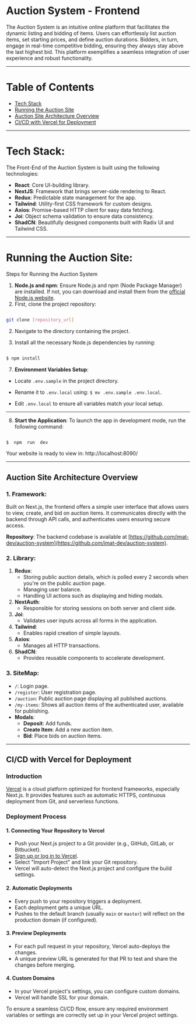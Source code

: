 
# Auction System - Frontend
The Auction System is an intuitive online platform that facilitates the dynamic listing and bidding of items. Users can effortlessly list auction items, set starting prices, and define auction durations. Bidders, in turn, engage in real-time competitive bidding, ensuring they always stay above the last highest bid. This platform exemplifies a seamless integration of user experience and robust functionality. 

---

# Table of Contents

- [Tech Stack](#tech-stack)
- [Running the Auction Site](#prerequisite-for-running-the-auction-system)
- [Auction Site Architecture Overview](#steps-for-running-the-auction-system)
- [CI/CD with Vercel for Deployment](#cicd-with-vercel-for-deployment)

---
# **Tech Stack**:

The Front-End of the Auction System is built using the following technologies:

-   **React**: Core UI-building library.
-   **NextJS**: Framework that brings server-side rendering to React.
-   **Redux**: Predictable state management for the app.
-   **Tailwind**: Utility-first CSS framework for custom designs.
-   **Axios**: Promise-based HTTP client for easy data fetching.
-   **Joi**: Object schema validation to ensure data consistency.
-   **ShadCN**: Beautifully designed components built with Radix UI and Tailwind CSS.

---


# **Running the Auction Site**:

  
Steps for Running the Auction System

1.  **Node.js and npm**: Ensure Node.js and npm (Node Package Manager) are installed. If not, you can download and install them from the [official Node.js website](https://nodejs.org/).
2. First, clone the project repository:

```bash

git clone [repository_url]

```

2. Navigate to the directory containing the project.

3. Install all the necessary Node.js dependencies by running:

```bash

$ npm install

```

7.  **Environment Variables Setup**:

- Locate `.env.sample` in the project directory.

- Rename it to `.env.local` using: `$ mv .env.sample .env.local`.

- Edit `.env.local` to ensure all variables match your local setup. 
---
8.  **Start the Application**: To launch the app in development mode, run the following command:

```bash

$  npm  run  dev

```
Your website is ready to view in: http://localhost:8090/

---

## Auction Site Architecture Overview  

### 1. **Framework**:

Built on Next.js, the frontend offers a simple user interface that allows users to view, create, and bid on auction items. It communicates directly with the backend through API calls, and authenticates users ensuring secure access.

**Repository**: The backend codebase is available at [https://github.com/imat-dev/auction-system](https://github.com/imat-dev/auction-system).

### 2. **Library**:

1.  **Redux**:
    -   Storing public auction details, which is polled every 2 seconds when you're on the public auction page.
    -   Managing user balance.
    -   Handling UI actions such as displaying and hiding modals.
2.  **NextAuth**:
    -   Responsible for storing sessions on both server and client side.
3.  **Joi**:
    -   Validates user inputs across all forms in the application.
4.  **Tailwind**:
    -   Enables rapid creation of simple layouts.
5.  **Axios**:
    -   Manages all HTTP transactions.
6.  **ShadCN**:
    -   Provides reusable components to accelerate development.
  
### 3. **SiteMap**:

-   `/`: Login page.
-   `/register`: User registration page.
-   `/auction`: Public auction page displaying all published auctions.
-   `/my-items`: Shows all auction items of the authenticated user, available for publishing.
-   **Modals**:
    -   **Deposit**: Add funds.
    -   **Create Item**: Add a new auction item.
    -   **Bid**: Place bids on auction items.

--- 


## CI/CD with Vercel for Deployment

### **Introduction**

[Vercel](https://vercel.com/) is a cloud platform optimized for frontend frameworks, especially Next.js. It provides features such as automatic HTTPS, continuous deployment from Git, and serverless functions.

### **Deployment Process**

#### 1. **Connecting Your Repository to Vercel**
- Push your Next.js project to a Git provider (e.g., GitHub, GitLab, or Bitbucket).
- [Sign up or log in to Vercel](https://vercel.com/).
- Select "Import Project" and link your Git repository.
- Vercel will auto-detect the Next.js project and configure the build settings.

#### 2. **Automatic Deployments**
- Every push to your repository triggers a deployment.
- Each deployment gets a unique URL.
- Pushes to the default branch (usually `main` or `master`) will reflect on the production domain (if configured).

#### 3. **Preview Deployments**
- For each pull request in your repository, Vercel auto-deploys the changes.
- A unique preview URL is generated for that PR to test and share the changes before merging.

#### 4. **Custom Domains**
- In your Vercel project's settings, you can configure custom domains.
- Vercel will handle SSL for your domain.

To ensure a seamless CI/CD flow, ensure any required environment variables or settings are correctly set up in your Vercel project settings.
